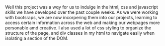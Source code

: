 Well this project was a wqy for us to indulge in the html, css and javascript skills we have developed over the past couple weeks. As we were working with bootsraps, we are now incorpering them into our projects, learning to access certain information across the web and making our webpages more personable amd creative. I also used a lot of css styling to organize the structure of the page, and div classes in my html to navigate easily when isolating a section of the DOM.











